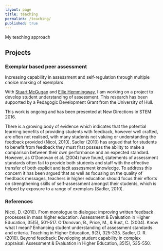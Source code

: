 ```yaml
---
layout: page
title: teaching
permalink: /teaching/
published: true
---
```


My teaching approach


## Projects

### Exemplar based peer assessment
Increasing capability in assessment and self-regulation through multiple choice marking of exemplars

With [Stuart McGugan](http://www2.hull.ac.uk/administration/leap/whos-who-2/s_mcgugan.aspx) and [Ellie Hemmingway](http://www.elliehemingway.co.uk/), I am working on a project to develop student understanding of assessment. This research has been supported by a Pedagogic Development Grant from the University of Hull.

This work is ongoing and has been presented at New Directions in STEM 2016.

There is a growing body of evidence which indicates that the potential learning benefits of providing students with feedback, however well crafted, are often not realised, with many students not valuing or understanding the feedback provided (Nicol, 2010). Sadler (2010) has argued that for students to benefit from feedback they must first possess the ability to make a comparison between their own performance and an expected standard. However, as O’Donovan et al. (2004) have found, statements of assessment standards often fail to provide both students and staff with the effective transfer of both explicit and tacit assessment knowledge. To address this concern it has been argued that as well as focusing on the quality of feedback messages, teachers in higher education should focus their efforts on strengthening skills of self-assessment amongst their students, which is helped by exposure to a range of exemplars (Sadler, 2010).

### References

Nicol, D. (2010). From monologue to dialogue: improving written feedback processes in mass higher education. Assessment & Evaluation in Higher Education, 35(5), 501-517.
O'Donovan, B., Price, M., & Rust, C. (2004). Know what I mean? Enhancing student understanding of assessment standards and criteria. Teaching in Higher Education, 9(3), 325-335.
Sadler, D. R. (2010). Beyond feedback: Developing student capability in complex appraisal. Assessment & Evaluation in Higher Education, 35(5), 535-550.
